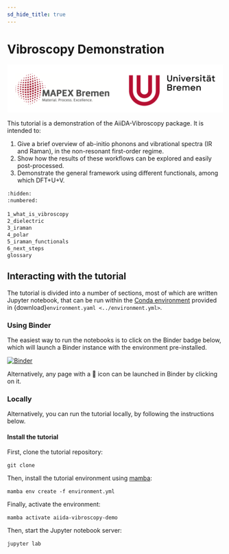 ```yaml
---
sd_hide_title: true
---
```


# Vibroscopy Demonstration

![sponsor](_static/demo-intro.png)

This tutorial is a demonstration of the AiiDA-Vibroscopy package.
It is intended to:

1. Give a brief overview of ab-initio phonons and vibrational spectra (IR and Raman), in the non-resonant first-order regime.
2. Show how the results of these workflows can be explored and easily post-processed.
3. Demonstrate the general framework using different functionals, among which DFT+U+V.

```{toctree}
:hidden:
:numbered:

1_what_is_vibroscopy
2_dielectric
3_iraman
4_polar
5_iraman_functionals
6_next_steps
glossary
```

## Interacting with the tutorial

The tutorial is divided into a number of sections, most of which are written Jupyter notebook, that can be run within the [Conda environment](https://mybinder.org/v2/gh/bastonero/aiida-vibroscopy-demo/HEAD) provided in {download}`environment.yaml <../environment.yml>`.

### Using Binder

The easiest way to run the notebooks is to click on the Binder badge below, which will launch a Binder instance with the environment pre-installed.

[![Binder](https://mybinder.org/badge_logo.svg)](https://mybinder.org/v2/gh/bastonero/aiida-vibroscopy-demo/HEAD)

Alternatively, any page with a 🚀 icon can be launched in Binder by clicking on it.

### Locally

Alternatively, you can run the tutorial locally, by following the instructions below.

#### Install the tutorial

First, clone the tutorial repository:

    git clone

Then, install the tutorial environment using [mamba](https://mamba.readthedocs.io):

    mamba env create -f environment.yml

Finally, activate the environment:

    mamba activate aiida-vibroscopy-demo

Then, start the Jupyter notebook server:

    jupyter lab
